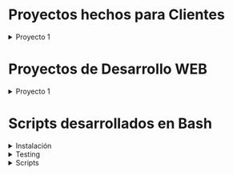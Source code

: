 # Proyectos hechos para Clientes

<details>
	<summary>Proyecto 1</summary>

# Gestor de Productos/Stock/Ventas en Excel asociado a una Webapp

 **Tecnologías utilizadas**
<p align="center">
  <img src="https://img.shields.io/badge/JavaScript-F7DF1E?style=for-the-badge&logo=javascript&logoColor=black" alt="JavaScript" />
  <img src="https://img.shields.io/badge/CSS3-1572B6?style=for-the-badge&logo=css3&logoColor=white" alt="CSS3" />
  <img src="https://img.shields.io/badge/HTML5-E34F26?style=for-the-badge&logo=html5&logoColor=white" alt="HTML5" />
  <img src="https://img.shields.io/badge/Google%20Apps%20Script-4285F4?style=for-the-badge&logo=googleapps&logoColor=white" alt="Google Apps Script" />
  <img src="https://img.shields.io/badge/Excel-217346?style=for-the-badge&logo=microsoftexcel&logoColor=white" alt="Excel" />
  <img src="https://img.shields.io/badge/Cloudflare-F38020?style=for-the-badge&logo=cloudflare&logoColor=white" alt="Cloudflare" />
  
</p>

## Imágenes con Hipervínculos

## Gestor en Excel

### Registrar Producto

[![Screenshot from 2025-07-26 11-18-06](https://github.com/user-attachments/assets/ea27de39-a572-4777-94eb-ba19aa68c6a2)](https://docs.google.com/spreadsheets/d/1bAWnvUEpwE99F7vQJWXQyTF9YEDViv7gL2M8NR58hO0/edit?usp=sharing)

### Registrar Venta

[![Screenshot from 2025-07-26 11-24-31](https://github.com/user-attachments/assets/97228c34-f37e-485d-aa56-0e3ccc59879e)](https://docs.google.com/spreadsheets/d/1bAWnvUEpwE99F7vQJWXQyTF9YEDViv7gL2M8NR58hO0/edit?usp=sharing)

### Registrar Stock

[![Screenshot from 2025-07-26 10-48-13](https://github.com/user-attachments/assets/2e81672a-444b-4c71-96c8-126dba39081b)](https://docs.google.com/spreadsheets/d/1bAWnvUEpwE99F7vQJWXQyTF9YEDViv7gL2M8NR58hO0/edit?usp=sharing)

## Gestor desde una Webapp que actualiza el Excel

[![Screenshot from 2025-07-26 11-48-13](https://github.com/user-attachments/assets/b48c6fbd-f797-4811-88e4-7afd1052f7f2)](https://appforexcel.luzardo-thomas.workers.dev/)
[![Screenshot from 2025-07-26 11-48-14](https://github.com/user-attachments/assets/5303d0d0-72a6-4a0b-9c84-5c87a9e2eca8)](https://appforexcel.luzardo-thomas.workers.dev/)
[![Screenshot from 2025-07-26 11-48-15](https://github.com/user-attachments/assets/b1d7b96a-699f-4e7e-9927-e3c5cf96d283)](https://appforexcel.luzardo-thomas.workers.dev/)
[![Screenshot from 2025-07-26 11-48-16](https://github.com/user-attachments/assets/e007878d-5206-4399-924c-c015b82e389e)](https://appforexcel.luzardo-thomas.workers.dev/)

</details>


# Proyectos de Desarrollo WEB

<details>
	<summary>Proyecto 1</summary>

# Plataforma para ver trailers de series y películas

 **Tecnologías utilizadas**
<p align="center">
  <img src="https://img.shields.io/badge/JavaScript-F7DF1E?style=for-the-badge&logo=javascript&logoColor=black" alt="JavaScript" />
  <img src="https://img.shields.io/badge/CSS3-1572B6?style=for-the-badge&logo=css3&logoColor=white" alt="CSS3" />
  <img src="https://img.shields.io/badge/HTML5-E34F26?style=for-the-badge&logo=html5&logoColor=white" alt="HTML5" />
  <img src="https://img.shields.io/badge/TailwindCSS-38B2AC?style=for-the-badge&logo=tailwind-css&logoColor=white" alt="TailwindCSS" />
  <img src="https://img.shields.io/badge/MongoDB-47A248?style=for-the-badge&logo=mongodb&logoColor=white" alt="MongoDB" />
  <img src="https://img.shields.io/badge/Express.js-000000?style=for-the-badge&logo=express&logoColor=white" alt="ExpressJS" />
  <img src="https://img.shields.io/badge/React-20232A?style=for-the-badge&logo=react&logoColor=61DAFB" alt="React" />
  <img src="https://img.shields.io/badge/Node.js-43853D?style=for-the-badge&logo=node-dot-js&logoColor=white" alt="NodeJS" />
</p>

## Imágenes con Hipervínculos
	
[![Screenshot from 2024-10-16 11-18-06](https://github.com/user-attachments/assets/d5817225-a29f-4b68-8b7b-fa1c6382b680)](https://chillstream.onrender.com)
[![Screenshot from 2024-10-16 11-24-31](https://github.com/user-attachments/assets/812c8fdf-f494-493a-9473-ebb5d647eb1d)](https://chillstream.onrender.com/login)
[![Screenshot from 2024-10-16 10-48-13](https://github.com/user-attachments/assets/0e1d41fd-5fc9-4335-903c-d67b665f71e7)](https://chillstream.onrender.com)

</details>

# Scripts desarrollados en Bash

<details>
	<summary>Instalación</summary>
	
## Comando para instalar los Scripts
	
```bash
# Clonar el repositorio en la versión más actual
git clone --depth=1 https://github.com/luzardothomas/portfolio_luzardo_thomas.git
# Entrar al directorio donde se encuentra el instalador
cd portfolio_luzardo_thomas/linux_tools
# Ejecutar el instalador
bash installer.sh
```
## Opciones del Instalador
1. **Install:** Instala un script o todos a la vez.
2. **Uninstall:** Desinstala un script o todos a la vez.
3.  **Reinstall:** Reinstala todos los scripts a la vez.
</details>

	
<details>
	<summary>Testing</summary>
	
## Comando para ejecutar un lote de pruebas para cada Script

```bash
 # Entrar al directorio donde se encuentra el tester
 cd portfolio_luzardo_thomas/linux_tools/x_test_scripts/
 # Ejecutar el tester
 bash test_scripts.sh
```
## Opciones del Tester
1. **Test script:** Testea uno o todos los scripts a la vez.
2. **Regenerate test directories:** Elimina todos los directorios y recupera los test de los scripts copiandolos desde su directorio.
	
</details>

<details>
	<summary>Scripts</summary>

---

<details>
	<summary>Script 1: extract_directory_files</summary>

<details>
	<summary>Resumen</summary>
	
Extrae los archivos que se encuentran en los directorios, los almacena en un directorio y elimina los directorios vaciados.

</details>


<details>
	<summary>Sintaxis y parametros enviados</summary>
	
## Sintaxis

```
extract_directory_files ~/ruta comando_saltar nombre_directorio
```

## Parametros

* **Ruta (opcional):** La dirección que se mande tiene que incluir ~/* , dicho de otra forma /home/usuario/*. Si no se manda ninguna ruta entonces se utiliza la ruta del directorio actual en el que se encuentra.
* **Comando saltar (opcional):** Se utiliza para saltar la pregunta de seguridad que aparece luego de ejecutar el script.
* **Nombre directorio (obligatorio):** Es el nombre del directorio general donde se va a guardar el resultado de la extracción de archivos. No puede elegirse un nombre de directorio que ya exista dentro en la dirección en la que se ejecuta el Script.

| **⚠ Caracteres inválidos en el nombre del Directorio ⚠**  |
| ------------- |
| Nombre de Directorio vacío      | 
| Espacio      | 
| `/` Barra diagonal     |
|`\` Barra diagonal inversa|
|`:` Dos puntos|
|`*` Asterisco|
|`?` Signo de interrogación|
|`"` Comillas dobles|
|`<` Menor que|
|`>` Mayor que|
|`\|` Barra vertical|
    
</details>
	
<details>
	<summary>Funcionamiento</summary>

 1. Crea un directorio merge (nombre_directorio)
 2. Por orden ascendente va a recorrer los directorios que hay en la ruta mandada o en la que se encuentra
 3. Busca la ruta de todos los archivos con el comando "find"
 4. Mueve esos archivos al merge y luego borra el directorio que se recorrió
 5. El bucle se da en los pasos 2,3 y 4. El proceso finaliza cuando recorrió todos los directorios
	
</details>

<details>
	<summary>Ejemplo detallado de cómo funciona</summary>
	
#### Estado inicial

![image](https://github.com/user-attachments/assets/7a3f3066-1680-4705-a2c6-a5cf30a8ee95)

![foto1](https://github.com/user-attachments/assets/6005f385-4dc0-4e38-b596-aca107b8e133)

#### Estado final

![image](https://github.com/user-attachments/assets/280b4c1b-08be-4179-99f5-8774711c41f5)

</details>


<details>
	<summary>Formas de usarlo</summary>

```bash
extract_directory_files ~/ruta nombre_directorio 
# los archivos obtenidos en la ruta guardan en nombre_directorio
```
```bash
extract_directory_files nombre_directorio 
# sin ruta especificada significa directorio actual
```
```bash
extract_directory_files -sk nombre_directorio 
# sk significa saltar pregunta
```
</details>
	
</details>

---

<details>
	<summary>Script 2: rename_files</summary>

<details>
	<summary>Resumen</summary>

Renombra los archivos utilizando una plantilla.

</details>


<details>
	<summary>Sintaxis y parametros enviados</summary>
	
```
rename_files ~/ruta comando_saltar nombre_plantilla
```
* **Ruta (opcional):** La dirección que se mande tiene que incluir ~/* , dicho de otra forma /home/usuario/*. Si no se manda ninguna ruta entonces se utiliza la ruta del directorio actual en el que se encuentra.
* **Comando de saltar (opcional):** Se utiliza para saltar la pregunta que se da luego de ejecutar el script.
* **Nombre de la plantilla (obligatorio):** Es el nombre del directorio general (merge) en el que se va a guardar el resultado del renombramiento de los archivos. No se puede usar si ya existen archivos con esa plantilla.

| **⚠ Caracteres inválidos en el nombre del Directorio ⚠**  |
| ------------- |
| Nombre de Directorio vacío      | 
| Espacio      | 
| `/` Barra diagonal     |
|`\` Barra diagonal inversa|
|`:` Dos puntos|
|`*` Asterisco|
|`?` Signo de interrogación|
|`"` Comillas dobles|
|`<` Menor que|
|`>` Mayor que|
|`\|` Barra vertical|

</details>
	
<details>
	<summary>Funcionamiento</summary>


 1. Separa los archivos que va a recorrer en orden ascendente
 2. Inicializa un contador en 1
 3. Recorre los archivos en orden ascendente
 4. Obtiene la extensión del archivo
 5. El nombre nuevo del archivo va a tener como formato:
    * plantilla ; contador ; extensión
 6. Renombra el archivo con el nuevo nombre
 7. Le suma 1 al contador
 8. El bucle se da en los pasos 3,4,5, 6 y 7. El proceso finaliza cuando recorrió todos los archivos


</details>

<details>
	<summary>Ejemplo detallado de cómo funciona</summary>
	
#### Estado inicial

![image](https://github.com/user-attachments/assets/96feb98c-6b09-4a49-a590-1ac81f45f776)

![foto2](https://github.com/user-attachments/assets/ae71b943-2289-4122-8b51-0032925f9f36)

#### Estado final

![image](https://github.com/user-attachments/assets/dcafe4b7-7f55-4b23-8e55-97b3a28a0ed3)

</details>


<details>
	<summary>Formas de usarlo</summary>

```bash
rename_files ~/ruta nombre_plantilla 
# los archivos obtenidos en la ruta guardan en nombre_directorio
```
```bash
rename_files nombre_plantilla  
# sin ruta especificada significa directorio actual
```
```bash
rename_files -sk nombre_plantilla  
# sk significa saltar pregunta
```

</details>

	
</details>

---

<details>
	<summary>Script 3: smart_unzip</summary>

<details>
	<summary>Resumen</summary>

Extrae los archivos de cada archivo .zip, elimina el .zip original y almacena los archivos en un directorio.	

</details>


<details>
	<summary>Sintaxis y parametros enviados</summary>

```
smart_unzip ~/ruta comando_saltar nombre_directorio
```
* **Ruta (opcional):** La dirección que se mande tiene que incluir ~/* , dicho de otra forma /home/usuario/*. Si no se manda ninguna ruta entonces se utiliza la ruta del directorio actual en el que se encuentra.
* **Comando saltar (opcional):** Se utiliza para saltar la pregunta que se da luego de ejecutar el script.
* **Nombre directorio (obligatorio):** Directorio en el que se va a guardar el resultado de la extracción de archivos. No se puede crear si ya existe un directorio con el mismo nombre.

| **⚠ Caracteres inválidos en el nombre del Directorio ⚠**  |
| ------------- |
| Nombre de Directorio vacío      | 
| Espacio      | 
| `/` Barra diagonal     |
|`\` Barra diagonal inversa|
|`:` Dos puntos|
|`*` Asterisco|
|`?` Signo de interrogación|
|`"` Comillas dobles|
|`<` Menor que|
|`>` Mayor que|
|`\|` Barra vertical|	

</details>
	
<details>
	<summary>Funcionamiento</summary>


 1. Crea un directorio merge (nombre_directorio)
 2. Por orden ascendente va a recorrer los archivos .zip que hay en la ruta mandada o en la que se encuentra
 3. Extrae todos los archivos que se encuentran en el .zip en el merge
 4. Elimina el archivo .zip original
 5. El bucle se da en los pasos 2,3 y 4. El proceso finaliza cuando no hayan más archivos .zip

</details>

<details>
	<summary>Ejemplo detallado de cómo funciona</summary>

#### Estado inicial

![image](https://github.com/user-attachments/assets/85218118-008b-4034-80f9-2beb8b1d326b)

![foto3](https://github.com/user-attachments/assets/55a8145d-679a-4906-99a2-041f6cf036a3)

#### Estado final

![image](https://github.com/user-attachments/assets/3932a2f6-bb76-4c6f-b3ca-cba8e35b2cfb)
	
</details>

<details>
	<summary>Formas de usarlo</summary>

```bash
smart_unzip ~/ruta nombre_directorio 
# los archivos extraídos del .zip se guardan en el merge (nombre_directorio)
```
```bash
smart_unzip_files nombre_directorio 
# sin ruta especificada significa directorio actual
```
```bash
smart_unzip -sk nombre_directorio 
# sk significa saltar pregunta
```

</details>

</details>

---

<details>
	<summary>Script 4: smart_zip</summary>


<details>
	<summary>Resumen</summary>

Comprime cada directorio en un archivo .zip, elimina el directorio original y almacena todos los .zip en un directorio.
	
</details>


<details>
	<summary>Sintaxis y parametros enviados</summary>

```bash
smart_zip ~/ruta comando_saltar nombre_directorio
```
* **Ruta (opcional):** La dirección que se mande tiene que incluir ~/* , dicho de otra forma /home/usuario/*. Si no se manda ninguna ruta entonces se utiliza la ruta del directorio actual en el que se encuentra.
* **Comando saltar (opcional):** Se utiliza para saltar la pregunta que se da luego de ejecutar el script.
* **Nombre directorio (obligatorio):** Directorio en el que se va a guardar el resultado de la compresión de archivos. No se puede crear si ya existe un directorio con el mismo nombre.

| **⚠ Caracteres inválidos en el nombre del Directorio ⚠**  |
| ------------- |
| Nombre de Directorio vacío      | 
| Espacio      | 
| `/` Barra diagonal     |
|`\` Barra diagonal inversa|
|`:` Dos puntos|
|`*` Asterisco|
|`?` Signo de interrogación|
|`"` Comillas dobles|
|`<` Menor que|
|`>` Mayor que|
|`\|` Barra vertical|	

</details>
	
<details>
	<summary>Funcionamiento</summary>

1. Crea un directorio merge
2. Por orden ascendente va a recorrer los directorios que hay en la ruta mandada o en la que se encuentra
3. Comprime un archivo a formato .zip
4. Se mueve el archivo .zip al merge
5. Elimina el directorio original
6. El bucle se da en los pasos 2,3 y 4. El proceso finaliza una vez que no hay más directorios

</details>

<details>
	<summary>Ejemplo detallado de cómo funciona</summary>

#### Estado inicial

![image](https://github.com/user-attachments/assets/3b421764-b8dd-4737-a9b1-50d25d9d10a1)

![foto4](https://github.com/user-attachments/assets/ca637d7e-6d39-4727-b0ff-f5489a9467af)

#### Estado final

![image](https://github.com/user-attachments/assets/543de425-b38c-4844-acea-dfa02a61254d)
	
</details>


<details>
	<summary>Formas de usarlo</summary>

```bash
smart_zip ~/ruta nombre_directorio 
# los archivos obtenidos en la ruta guardan en nombre_directorio
```
```bash
smart_zip nombre_directorio 
# sin ruta especificada significa directorio actual
```
```bash
smart_zip -sk nombre_directorio 
# sk significa saltar pregunta
```

</details>
	
</details>

---

<details>
	<summary>Script 5: wrap_files</summary>


<details>
	<summary>Resumen</summary>

Crea un directorio para cada archivo, almacena ese archivo en el directorio creado con su mismo nombre, y almacena esos directorios en un directorio.
	
</details>


<details>
	<summary>Sintaxis y parametros enviados</summary>

```
wrap_files ~/ruta comando_saltar nombre_directorio
```
* **Ruta (opcional):** La dirección que se mande tiene que incluir ~/* , dicho de otra forma /home/usuario/*. Si no se manda ninguna ruta entonces se utiliza la ruta del directorio actual en el que se encuentra.
* **Comando saltar (opcional):** Se utiliza para saltar la pregunta que se da luego de ejecutar el script.
* **Nombre directorio (obligatorio):** Es el nombre del directorio general (merge) en el que se va a guardar el resultado de la creación de directorios para cada archivo. Los directorios se llaman igual que el archivo que contienen. No se puede crear si ya existe un directorio con el mismo nombre.

| **⚠ Caracteres inválidos en el nombre del Directorio ⚠**  |
| ------------- |
| Nombre de Directorio vacío      | 
| Espacio      | 
| `/` Barra diagonal     |
|`\` Barra diagonal inversa|
|`:` Dos puntos|
|`*` Asterisco|
|`?` Signo de interrogación|
|`"` Comillas dobles|
|`<` Menor que|
|`>` Mayor que|
|`\|` Barra vertical|	

</details>
	
<details>
	<summary>Funcionamiento</summary>

 1. Crea un directorio merge (nombre_directorio).
 2. Por orden ascendente va a recorrer los archivos que hay en la ruta mandada o en la que se encuentra
 3. Crea un directorio para el archivo
 4. Mueve el archivo a su correspondiente directorio
 5. Mueve el directorio del archivo al merge
 6. El bucle se da en los pasos 2,3, 4 y 5. El proceso finaliza una vez que no hay más archivos


</details>

<details>
	<summary>Ejemplo detallado de cómo funciona</summary>


#### Estado inicial

![image](https://github.com/user-attachments/assets/5416e060-4ff2-4092-a332-7882faa94844)

![foto5](https://github.com/user-attachments/assets/542b98a6-573d-4d57-93c9-719a9638a269)

#### Estado final

![image](https://github.com/user-attachments/assets/ee402a1a-8e60-40e0-a90f-ac96a9e8a608)

</details>


<details>
	<summary>Formas de usarlo</summary>

```bash
wrap_files ~/ruta nombre_directorio 
# los archivos obtenidos en la ruta guardan en nombre_directorio
```
```bash
wrap_files directory_name 
# sin ruta especificada significa directorio actual
```
```bash
wrap_files -sk directory_name 
# sk significa saltar pregunta
```

</details>

	
</details>

---

<details>
	<summary>Script 6: wrap_files_in_groups</summary>

<details>
	<summary>Resumen</summary>

Almacena un grupo o varios grupos de archivos en uno o varios directorios.
	
</details>


<details>
	<summary>Sintaxis y parametros enviados</summary>

```
wrap_files_in_groups ~/ruta comando_saltar nombre_grupo rango
```
* **Ruta (opcional):** La dirección que se mande debe incluir ~/* , dicho de otra forma /home/usuario/*. Si no se manda ninguna ruta entonces se utiliza la ruta del directorio actual si es que cumple la condición anterior.

* **Comando saltar (opcional):** Se utiliza para saltar la pregunta y elegir la opción 1 o 2.
* **Nombre grupo (opcional):** Si no se manda el nombre del grupo previamente se lo va a pedir después. Es un directorio o muchos que almacenan una cantidad de archivos acorde al rango establecido. No se puede crear si ya existe un directorio con el mismo nombre que el grupo.
* **Rango (obligatorio):** Formato a-b (ambos números) que sirve para indicar cuántos archivos se quiere seleccionar. Si se pone 1-10 el rango se calcula con la diferencia del extremo superior y el inferior sumándole uno (10-1+1), por lo que seleccionaría los 10 primeros archivos que se encuentren en el orden ascendente. No se aceptan rangos negativos.

| **⚠ Caracteres inválidos en el nombre del Directorio ⚠**  |
| ------------- |
| Nombre de Directorio vacío      | 
| Espacio      | 
| `/` Barra diagonal     |
|`\` Barra diagonal inversa|
|`:` Dos puntos|
|`*` Asterisco|
|`?` Signo de interrogación|
|`"` Comillas dobles|
|`<` Menor que|
|`>` Mayor que|
|`\|` Barra vertical|
	

</details>
	
<details>
	<summary>Funcionamiento</summary>

 1. Separa los archivos en orden ascendente
 2. Inicializa un contador en 0
 3. Selecciona un rango de archivos
 4. Le suma 1 al contador
 5. Crea el directorio para un grupo de archivos
 6. Se mueve el rango de archivos a su grupo correspondiente
 7. El bucle se da en los pasos 3,4,5 y 6. El proceso finaliza cuando ya no hay más rangos

</details>

<details>
	<summary>Ejemplo 1 detallado de cómo funciona</summary>

#### Estado inicial

![image](https://github.com/user-attachments/assets/6612f735-c02c-4735-b283-a065b633888e)

![foto6 1](https://github.com/user-attachments/assets/2bf19032-6538-4610-91b6-d9a61ab103c8)

#### Estado final

![image](https://github.com/user-attachments/assets/09ae6f9c-b13d-4f31-a343-c1b0122a1ba8)

	

</details>

<details>
	<summary>Ejemplo 2 detallado de cómo funciona</summary>


#### Estado inicial

![image](https://github.com/user-attachments/assets/57800075-9b0e-4af1-bec9-f62f5a598672)

![foto6 2](https://github.com/user-attachments/assets/91a6fe71-aa11-436a-b6e9-9744520f29b2)

#### Estado final

![image](https://github.com/user-attachments/assets/99efe177-77ef-4601-9c4f-264240a1c2de)

</details>


<details>
	<summary>Formas de usarlo</summary>

```bash
wrap_files_in_groups ~/ruta 1-10
# selecciona un grupo de 10 archivos y luego le toca al usuario decidir entre opcion 1 o 2
# opción 1 : nombre_plantilla | opción 2: nombre_grupo (como es solo un grupo da igual)
```
```bash
wrap_files_in_groups 1-10
# sin ruta especificada significa directorio actual
```
```bash
wrap_files_in_groups -sk1 1-2 3-6 7-10
# sk1 significa saltar pregunta y elegir opción 1
# la plantilla es solo una y la va a pedir por pantalla
# ejemplo: plantilla = nombre_ejemplo, son 3 grupos (1-2,3-6,7-10)
# nombre_ejemplo_1: 2 archivos, nombre_ejemplo_2: 4 archivos, nombre_ejemplo_3: 4 archivos
```
```bash
wrap_files_in_groups -sk1 nombre_grupo 1-2 3-6 7-10
# la plantilla es solo una y ya fue mandada previamente
# nombre_grupo_1: 2 archivos, nombre_grupo_2: 4 archivos, nombre_grupo_3: 4 archivos
```
```bash
wrap_files_in_groups -sk2 1-2 3-6 7-10
# sk2 significa saltar pregunta y elegir opción 2
# usar nombre_grupo como nombres especificos para grupos y se pide por pantalla
# ejemplo: son 3 grupos (1-2,3-6,7-10) por lo que habra que escribir tres nombre_grupo
# nombre_grupo_1 = grupoA, nombre_grupo_2 = grupoB, nombre_grupo_3 = grupoC
# grupoA_1: 2 archivos, grupoB_2: 4 archivos, grupoC_3: 4 archivos
```
```bash
wrap_files_in_groups -sk2 nombre_grupo_A nombre_grupo_B nombre_grupo_C 1-2 3-6 7-10
# se pe mandaron previamente cada uno de los nombres especificos para grupos
# cantidad de nombre_grupo = cantidad de grupos (cada rango es un grupo)
# nombre_grupo_A_1: 2 archivos, nombre_grupo_B_2: 4 archivos, nombre_grupo_C_3: 4 archivos
```

</details>


	
</details>

 

 
</details>







